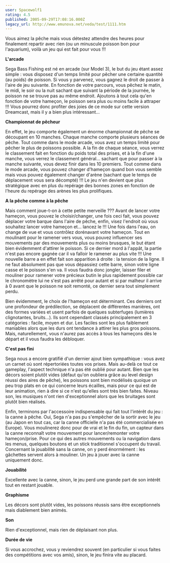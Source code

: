 ```yaml
---
user: Spacewolf1
rating: 4.5
published: 2005-09-29T17:08:16.000Z
legacy_url: http://www.emunova.net/veda/test/1111.htm
---
```

Vous aimez la pêche mais vous détestez attendre des heures pour finalement repartir avec rien (ou un minuscule poisson bon pour l'aquarium), voilà un jeu qui est fait pour vous !!!  

  

**L'arcade**  

Sega Bass Fishing est né en arcade (sur Model 3), le but du jeu étant assez simple : vous disposez d'un temps limité pour pêcher une certaine quantité (au poids) de poisson. Si vous y parvenez, vous gagnez le droit de passer à l'aire de jeu suivante. En fonction de votre parcours, vous pêchez le matin, le midi, le soir ou la nuit sachant que suivant la période de la journée, le poisson ne se trouve pas au même endroit. Ajoutons à tout cela qu'en fonction de votre hameçon, le poisson sera plus ou moins facile à attraper !!! Vous pourrez donc profiter des joies de ce mode sur cette version Dreamcast, mais il y a bien plus intéressant...  

  

**Championnat de pêcheur**  

En effet, le jeu comporte également un énorme championnat de pêche se découpant en 10 manches. Chaque manche comporte plusieurs séances de pêche. Tout comme dans le mode arcade, vous avez un temps limité pour pêcher le plus de poissons possible. A la fin de chaque séance, vous verrez le classement fait en fonction du poids total des prises, et à la fin d'une manche, vous verrez le classement général... sachant que pour passer à la manche suivante, vous devez finir dans les 10 premiers. Tout comme dans le mode arcade, vous pouvez changer d'hameçon quand bon vous semble mais vous pouvez également changer d'arène (sachant que le temps de déplacement vous sera décompté) !!! Le jeu n'en devient que plus stratégique avec en plus du repérage des bonnes zones en fonction de l'heure du repérage des arènes les plus prolifiques.  

  

**A la pêche comme à la pêche**  

Mais comment joue-t-on à cette petite merveille ??? Avant de lancer votre hameçon, vous pouvez le choisir/changer, une fois ceci fait, vous pouvez déplacer votre barque dans l'aire de pêche, enfin, visez l'endroit où vous souhaitez lancer votre hameçon et... lancez le !!! Une fois dans l'eau, on change de vue et vous contrôlez dorénavant votre hameçon. Tout en moulinant pour le ramener vers vous, vous pouvez influencer ses mouvements par des mouvements plus ou moins brusques, le but étant bien évidemment d'attirer le poisson. Si ce dernier mord à l'appât, la partie n'est pas encore gagnée car il va falloir le ramener au plus vite !!! Une nouvelle barre a en effet fait son apparition à droite : la tension de la ligne. Il ne faut absolument pas que vous dépassiez cette barre, sinon votre ligne casse et le poisson s'en va. Il vous faudra donc jongler, laisser filer et mouliner pour ramener votre précieux butin le plus rapidement possible car le chronomètre lui ne s'est pas arrêté pour autant et si par malheur il arrive à 0 avant que le poisson ne soit remonté, ce dernier sera tout simplement perdu.  

Bien évidemment, le choix de l'hameçon est déterminant. Ces derniers ont une profondeur de prédilection, se déplacent de différentes manières, ont des formes variées et usent parfois de quelques subterfuges (lumières clignotantes, bruits...). Ils sont cependant classés principalement en 3 catégories : facile, moyen et dur. Les faciles sont les plus faiblement maniables alors que les durs ont tendance à attirer les plus gros poissons. Mais, naturellement, vous n'aurez pas accès à tous les hameçons dès le départ et il vous faudra les débloquer.  

  

**C'est pas fini**  

Sega nous a encore gratifié d'un dernier ajout bien sympathique : vous avez un carnet où sont répertoriées toutes vos prises. Mais au-delà ce tout ce gameplay, l'aspect technique n'a pas été oublié pour autant. Bien que les décors soient plutôt vides (défaut qu'on oubliera grâce au level design réussi des aires de pêche), les poissons sont bien modélisés quoique un peu trop plats en ce qui concerne leurs écailles, mais pour ce qui est de leur animation, rien à dire si ce n'est qu'elles sont très bien faites. Niveau son, les musiques n'ont rien d'exceptionnel alors que les bruitages sont plutôt bien réalisés.  

Enfin, terminons par l'accessoire indispensable qui fait tout l'intérêt du jeu : la canne à pêche. Oui, Sega n'a pas pu s'empêcher de la sortir avec le jeu (au Japon en tout cas, car la canne officielle n'a pas été commercialisée en Europe). Vous moulinerez donc pour de vrai et le fin du fin, un capteur dans la canne reconnaît votre mouvement pour lancer/remonter votre hameçon/prise. Pour ce qui des autres mouvements ou la navigation dans les menus, quelques boutons et un stick traditionnel s'occupent du travail. Concernant la jouabilité sans la canne, on y perd énormément : les gâchettes servent alors à mouliner. Un jeu à jouer avec la canne uniquement donc.  

  

  

**Jouabilité**  

Excellente avec la canne, sinon, le jeu perd une grande part de son intérêt tout en restant jouable.  

**Graphisme**  

Les décors sont plutôt vides, les poissons réussis sans être exceptionnels mais diablement bien animés.  

**Son**  

Rien d'exceptionnel, mais rien de déplaisant non plus.  

**Durée de vie**  

Si vous accrochez, vous y reviendrez souvent (en particulier si vous faites des compétitions avec vos amis), sinon, le jeu finira vite au placard.